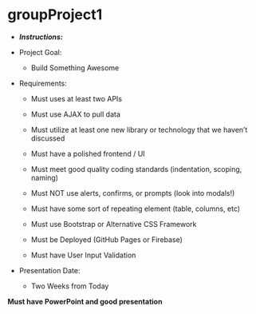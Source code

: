 # groupProject1

* ***Instructions:***

 * Project Goal:

   * Build Something Awesome

 * Requirements:

   - Must uses at least two APIs

   -  Must use AJAX to pull data

   - Must utilize at least one new library or technology that we haven’t discussed

   - Must have a polished frontend / UI

   - Must meet good quality coding standards (indentation, scoping, naming)

   - Must NOT use alerts, confirms, or prompts (look into modals!)

   - Must have some sort of repeating element (table, columns, etc)

   - Must use Bootstrap or Alternative CSS Framework

   - Must be Deployed (GitHub Pages or Firebase)

   - Must have User Input Validation

 * Presentation Date:

   - Two Weeks from Today

**Must have PowerPoint and good presentation**
